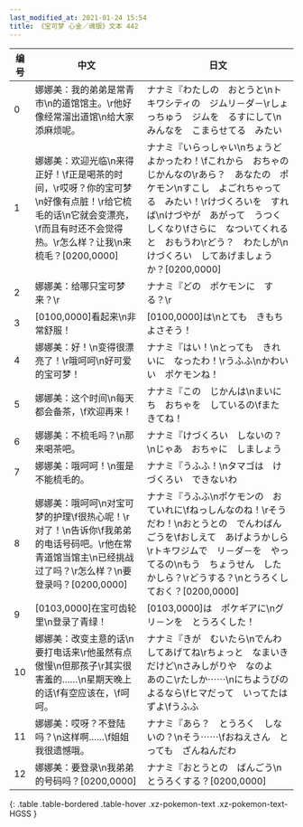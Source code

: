 ```yaml
---
last_modified_at: 2021-01-24 15:54
title: 《宝可梦 心金／魂银》文本 442
---
```

| 编号 | 中文 | 日文 |
| ---- | ---- | ---- |
| 0 | 娜娜美：我的弟弟是常青市\n的道馆馆主。\r他好像经常溜出道馆\n给大家添麻烦呢。 | ナナミ『わたしの　おとうと\nトキワシティの　ジムリ－ダ－\rしょっちゅう　ジムを　るすにして\nみんなを　こまらせてる　みたい |
| 1 | 娜娜美：欢迎光临\n来得正好！\f正是喝茶的时间，\r哎呀？你的宝可梦\n好像有点脏！\r给它梳毛的话\n它就会变漂亮，\f而且有时还不会觉得热。\r怎么样？让我\n来梳毛？[0200,0000] | ナナミ『いらっしゃい\nちょうど　よかったわ！\fこれから　おちゃの　じかんなの\rあら？　あなたの　ポケモン\nすこし　よごれちゃってる　みたい！\rけづくろいを　すれば\nけづやが　あがって　うつくしくなり\fさらに　なついてくれると　おもうわ\rどう？　わたしが\nけづくろい　してあげましょうか？[0200,0000] |
| 2 | 娜娜美：给哪只宝可梦来？\r | ナナミ『どの　ポケモンに　する？\r |
| 3 | [0100,0000]看起来\n非常舒服！ | [0100,0000]は\nとても　きもちよさそう！ |
| 4 | 娜娜美：好！\n变得很漂亮了！\r哦呵呵\n好可爱的宝可梦！ | ナナミ『はい！\nとっても　きれいに　なったわ！\rうふふ\nかわいい　ポケモンね！ |
| 5 | 娜娜美：这个时间\n每天都会备茶，\f欢迎再来！ | ナナミ『この　じかんは\nまいにち　おちゃを　しているの\fまた　きてね！ |
| 6 | 娜娜美：不梳毛吗？\n那来喝茶吧。 | ナナミ『けづくろい　しないの？\nじゃあ　おちゃに　しましょう |
| 7 | 娜娜美：哦呵呵！\n蛋是不能梳毛的。 | ナナミ『うふふ！\nタマゴは　けづくろい　できないわ |
| 8 | 娜娜美：哦呵呵\n对宝可梦的护理\f很热心呢！\r对了！\n告诉你\f我弟弟的电话号码吧。\r他在常青道馆当馆主\n已经挑战过了吗？\r怎么样？\n要登录吗？[0200,0000] | ナナミ『うふふ\nポケモンの　おていれに\fねっしんなのね！\rそうだわ！\nおとうとの　でんわばんごうを\fおしえて　あげようかしら\rトキワジムで　リ－ダ－を　やってるの\nもう　ちょうせん　したかしら？\rどうする？\nとうろくしておく？[0200,0000] |
| 9 | [0103,0000]在宝可齿轮里\n登录了青绿！ | [0103,0000]は　ポケギアに\nグリ－ンを　とうろくした！ |
| 10 | 娜娜美：改变主意的话\n要打电话来\r他虽然有点傲慢\n但那孩子\r其实很害羞的……\n星期天晚上的话\f有空应该在，\f呵呵。 | ナナミ『きが　むいたら\nでんわ　してあげてね\rちょっと　なまいき　だけど\nさみしがりや　なのよ　あのこ\rたしか⋯⋯\nにちようびの　よるなら\fヒマだって　いってたはずよ\fうふふ |
| 11 | 娜娜美：哎呀？不登陆吗？\n这样啊……\f姐姐我很遗憾哦。 | ナナミ『あら？　とうろく　しないの？\nそう⋯⋯\fおねえさん　とっても　ざんねんだわ |
| 12 | 娜娜美：要登录\n我弟弟的号码吗？[0200,0000] | ナナミ『おとうとの　ばんごう\nとうろくする？[0200,0000] |
{: .table .table-bordered .table-hover .xz-pokemon-text .xz-pokemon-text-HGSS }